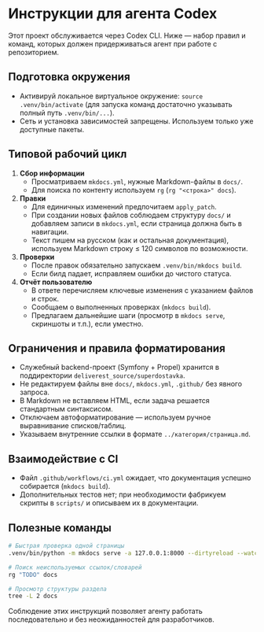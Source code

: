# Инструкции для агента Codex

Этот проект обслуживается через Codex CLI. Ниже — набор правил и команд, которых должен придерживаться агент при работе с репозиторием.

## Подготовка окружения

- Активируй локальное виртуальное окружение: `source .venv/bin/activate` (для запуска команд достаточно указывать полный путь `.venv/bin/...`).
- Сеть и установка зависимостей запрещены. Используем только уже доступные пакеты.

## Типовой рабочий цикл

1. **Сбор информации**  
   - Просматриваем `mkdocs.yml`, нужные Markdown-файлы в `docs/`.
   - Для поиска по контенту используем `rg` (`rg "<строка>" docs`).
2. **Правки**  
   - Для единичных изменений предпочитаем `apply_patch`.  
   - При создании новых файлов соблюдаем структуру `docs/` и добавляем записи в `mkdocs.yml`, если страница должна быть в навигации.
   - Текст пишем на русском (как и остальная документация), используем Markdown строку ≤ 120 символов по возможности.
3. **Проверки**  
   - После правок обязательно запускаем `.venv/bin/mkdocs build`.  
   - Если билд падает, исправляем ошибки до чистого статуса.
4. **Отчёт пользователю**  
   - В ответе перечисляем ключевые изменения с указанием файлов и строк.
   - Сообщаем о выполненных проверках (`mkdocs build`).
   - Предлагаем дальнейшие шаги (просмотр в `mkdocs serve`, скриншоты и т.п.), если уместно.

## Ограничения и правила форматирования

- Служебный backend-проект (Symfony + Propel) хранится в поддиректории `deliverest_source/superdostavka`.
- Не редактируем файлы вне `docs/`, `mkdocs.yml`, `.github/` без явного запроса.
- В Markdown не вставляем HTML, если задача решается стандартным синтаксисом.
- Отключаем автоформатирование — используем ручное выравнивание списков/таблиц.
- Указываем внутренние ссылки в формате `../категория/страница.md`.

## Взаимодействие с CI

- Файл `.github/workflows/ci.yml` ожидает, что документация успешно собирается (`mkdocs build`).
- Дополнительных тестов нет; при необходимости фабрикуем скрипты в `scripts/` и описываем их в документации.

## Полезные команды

```bash
# Быстрая проверка одной страницы
.venv/bin/python -m mkdocs serve -a 127.0.0.1:8000 --dirtyreload --watch mkdocs.yml --watch docs

# Поиск неиспользуемых ссылок/словарей
rg "TODO" docs

# Просмотр структуры раздела
tree -L 2 docs
```

Соблюдение этих инструкций позволяет агенту работать последовательно и без неожиданностей для разработчиков.
